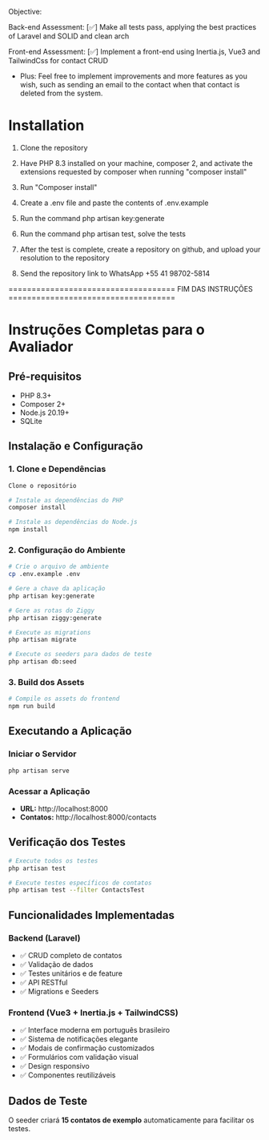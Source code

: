 Objective:

Back-end Assessment: [✅] Make all tests pass, applying the best practices of Laravel and SOLID and clean arch

Front-end Assessment: [✅] Implement a front-end using Inertia.js, Vue3 and TailwindCss for contact CRUD

* Plus: Feel free to implement improvements and more features as you wish, such as sending an email to the contact when that contact is deleted from the system.

# Installation
1. Clone the repository
2. Have PHP 8.3 installed on your machine, composer 2, and activate the extensions requested by composer when running "composer install"
3. Run "Composer install"
4. Create a .env file and paste the contents of .env.example
5. Run the command php artisan key:generate
6. Run the command php artisan test, solve the tests

7. After the test is complete, create a repository on github, and upload your resolution to the repository
8. Send the repository link to WhatsApp +55 41 98702-5814

==================================== FIM DAS INSTRUÇÕES ====================================

# Instruções Completas para o Avaliador

## **Pré-requisitos**
- PHP 8.3+
- Composer 2+
- Node.js 20.19+ 
- SQLite

## **Instalação e Configuração**

### 1. **Clone e Dependências**
```bash
Clone o repositório

# Instale as dependências do PHP
composer install

# Instale as dependências do Node.js
npm install
```

### 2. **Configuração do Ambiente**
```bash
# Crie o arquivo de ambiente
cp .env.example .env

# Gere a chave da aplicação
php artisan key:generate

# Gere as rotas do Ziggy
php artisan ziggy:generate

# Execute as migrations
php artisan migrate

# Execute os seeders para dados de teste
php artisan db:seed
```

### 3. **Build dos Assets**
```bash
# Compile os assets do frontend
npm run build
```

## **Executando a Aplicação**

### **Iniciar o Servidor**
```bash
php artisan serve
```

### **Acessar a Aplicação**
- **URL:** http://localhost:8000
- **Contatos:** http://localhost:8000/contacts

## **Verificação dos Testes**
```bash
# Execute todos os testes
php artisan test

# Execute testes específicos de contatos
php artisan test --filter ContactsTest
```

## **Funcionalidades Implementadas**

### **Backend (Laravel)**
- ✅ CRUD completo de contatos
- ✅ Validação de dados
- ✅ Testes unitários e de feature
- ✅ API RESTful
- ✅ Migrations e Seeders

### **Frontend (Vue3 + Inertia.js + TailwindCSS)**
- ✅ Interface moderna em português brasileiro
- ✅ Sistema de notificações elegante
- ✅ Modais de confirmação customizados
- ✅ Formulários com validação visual
- ✅ Design responsivo
- ✅ Componentes reutilizáveis

## **Dados de Teste**
O seeder criará **15 contatos de exemplo** automaticamente para facilitar os testes.